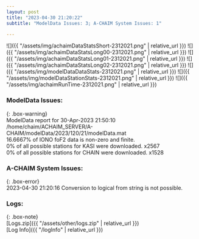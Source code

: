 ```yaml
---
layout: post
title: "2023-04-30 21:20:22"
subtitle: "ModelData Issues: 3; A-CHAIM System Issues: 1"

---
```


![]({{ "/assets/img/achaimDataStatsShort-2312021.png" | relative_url }})
![]({{ "/assets/img/achaimDataStatsLong00-2312021.png" | relative_url }})
![]({{ "/assets/img/achaimDataStatsLong01-2312021.png" | relative_url }})
![]({{ "/assets/img/achaimDataStatsLong02-2312021.png" | relative_url }})
![]({{ "/assets/img/modelDataDataStats-2312021.png" | relative_url }})
![]({{ "/assets/img/modelDataStationStats-2312021.png" | relative_url }})
![]({{ "/assets/img/achaimRunTime-2312021.png" | relative_url }})


### ModelData Issues:  
  
{: .box-warning}  
 ModelData report for 30-Apr-2023 21:50:10   
 /home/chaim/ACHAIM_SERVER/A-CHAIM/modelData/2023/120/21/modelData.mat   
 16.6667% of IONO foF2 data is non-zero and finite.   
 0% of all possible stations for KASI were downloaded. x2567   
 0% of all possible stations for CHAIN were downloaded. x1528   
  
### A-CHAIM System Issues:  
  
{: .box-error}  
2023-04-30 21:20:16 Conversion to logical from string is not possible.  

### Logs:  
  
{: .box-note}  
[Logs.zip]({{ "/assets/other/logs.zip" | relative_url }})  
[Log Info]({{ "/logInfo" | relative_url }})  
